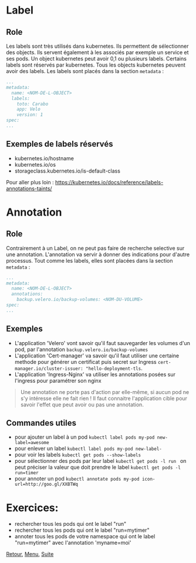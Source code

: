 # Label

## Role
Les labels sont très utilisés dans kubernetes. Ils permettent de sélectionner des objects. 
Ils servent également à les associés par exemple un service et ses pods.
Un object kubernetes peut avoir 0,1 ou plusieurs labels. Certains labels sont réservés par kubernetes.
Tous les objects kubernetes peuvent avoir des labels.
Les labels sont placés dans la section `metadata` :
```yaml
...
metadata:
  name: <NOM-DE-L-OBJECT>
  labels:
    toto: Carabo
    app: Velo
    version: 1
spec:
...
```


## Exemples de labels réservés
- kubernetes.io/hostname
- kubernetes.io/os
- storageclass.kubernetes.io/is-default-class

Pour aller plus loin : https://kubernetes.io/docs/reference/labels-annotations-taints/

# Annotation
## Role
Contrairement à un Label, on ne peut pas faire de recherche selective sur une annotation. L'annotation va servir
à donner des indications pour d'autre processus.
Tout comme les labels, elles sont placées dans la section `metadata` :
```yaml
...
metadata:
  name: <NOM-DE-L-OBJECT>
  annotations:  
    backup.velero.io/backup-volumes: <NOM-DU-VOLUME>
spec:
...
```

## Exemples
- L'application 'Velero' vont savoir qu'il faut sauvegarder les volumes d'un pod, par l'annotation `backup.velero.io/backup-volumes`
- L'application 'Cert-manager' va savoir qu'il faut utiliser une certaine methode pour générer un certificat puis secret sur Ingress `cert-manager.io/cluster-issuer: "hello-deployment-tls`.
- L'application 'Ingress-Nginx' va utiliser les annotations posées sur l'ingress pour paramétrer son nginx 

> Une annotation ne porte pas d'action par elle-même, si aucun pod ne s'y intéresse elle ne fait rien !
> Il faut connaitre l'application cible pour savoir l'effet que peut avoir ou pas une annotation. 

## Commandes utiles
- pour ajouter un label à un pod 
```kubectl label pods my-pod new-label=awesome```
- pour enlever un label
```kubectl label pods my-pod new-label-```
- pour voir les labels
```kubectl get pods --show-labels```
- pour sélectionner des pods par leur label
```kubectl get pods -l run ```
on peut préciser la valeur que doit prendre le label
  ```kubectl get pods -l run=timer ```
- pour annoter un pod
```kubectl annotate pods my-pod icon-url=http://goo.gl/XXBTWq```

# Exercices:
- rechercher tous les pods qui ont le label "run"
- rechercher tous les pods qui ont le label "run=mytimer"
- annoter tous les pods de votre namespace qui ont le label "run=mytimer" avec l'annotation 'myname=moi'

[Retour](https://obeyler.github.io/Formation-K8S/Chapitres/Pod.html), [Menu](https://obeyler.github.io/Formation-K8S/), [Suite](https://obeyler.github.io/Formation-K8S/Chapitres/ConfigMap.html)
